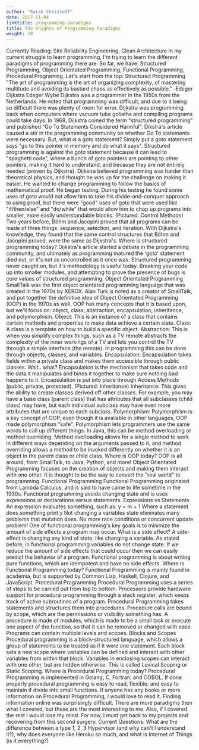 ```yaml
---
author: "Sarah Christoff"
date: 2017-11-04
linktitle: programming-paradigms
title: The Knights of Programming Paradigms
weight: 10
---
```


Currently Reading: Site Reliability Engineering, Clean Architecture
In my current struggle to learn programming, I'm trying to learn the different paradigms of programming there are. So far, we have:
Structured Programming, Object Orientated Programming, Functional Programming, Procedural Programing.
Let's start from the top:
Structured Programming
"The art of programming is the art of organizing complexity, of mastering multitude and avoiding its bastard chaos as effectively as possible." - Edsger Dijkstra
Edsger Wybe Dijkstra was a programmer in the 1950s from the Netherlands. He noted that programming was difficult, and due to it being so difficult there was plenty of room for error. Dijkstra was programming back when computers where vacuum tube goliaths and compiling programs could take days. In 1968, Dijkstra coined the term "structured programming" and published "Go To Statements Considered Harmful". Dikstra's article caused a stir in the programming community on whether Go To statements were necessary.
But, what is a goto statement?
Simply put a goto statement says "go to this pointer in memory and do what it says". Structured programming is against the goto statement because it can lead to "spaghetti code", where a bunch of goto pointers are pointing to other pointers, making it hard to understand, and because they are not entirely needed (proven by Dijkstra).
Dijkstra believed programming was harder than theoretical physics, and thought he was up for the challenge on making it easier. He wanted to change programming to follow the basics of mathematical proof. He began testing.
During his testing he found some uses of goto would not allow him to take his divide-and-conquer approach to using proof, but there were "good" uses of goto that were used like "if/then/else" and "do/while" that would allow him to chop up programs into smaller, more easily understandable blocks.
(Pictured: Control Methods)
Two years before, Böhm and Jacopini proved that all programs can be made of three things: sequence, selection, and iteration. With Dijkstra's knowledge, they found that the same control structures that Böhm and Jacopini proved, were the same as Dijkstra's.
Where is structured programming today?
Dijkstra's article started a debate in the programming community, and ultimately as programming matured the 'goto' statement died out, or it's not as uncontrolled as it once was. Structured programming never caught on, but it's methodology is useful today. Breaking your code up into smaller modules, and attempting to prove the presence of bugs is core values of structured programming.
Object Orientated Programming
SmallTalk was the first object orientated programming language that was created in the 1970s by XEROX. Alan Turk is noted as a creator of SmallTalk, and put together the definitive idea of Object Orientated Programming (OOP) in the 1970s as well. OOP has many concepts that it is based upon, but we'll focus on: object, class, abstraction, encapsulation, inheritance, and polymorphism.
Object: This is an instance of a class that contains certain methods and properties to make data achieve a certain state.
Class: A class is a template on how to build a specific object.
Abstraction: This is when you simplify complex things, such as a TV remote abstracts the complexity of the inner workings of a TV and lets you control the TV through a simple interface (the remote). In programming this can be done through objects, classes, and variables.
Encapsulation: Encapsulation takes fields within a private class and makes them accessible through public classes. Wait.. what? Encapsulation is the mechanism that takes code and the data it manipulates and binds it together to make sure nothing bad happens to it. Encapsulation is put into place through Access Methods (public, private, protected).
(Pictured: Inheritance)
Inheritance: This gives the ability to create classes derived off other classes. For example, you may have a base class (parent class) that has attributes that all subclasses (child class) may have, but each individual subclass may have even more attributes that are unique to each subclass.
Polymorphism: Polymorphism is a key concept of OOP, even though it is available in other languages, OOP made polymorphism "safe". Polymorphism lets programmers use the same words to call up different things. In Java, this can be method overloading or method overriding. Method overloading allows for a single method to work in different ways depending on the arguments passed to it, and method overriding allows a method to be invoked differently on whether it is an object in the parent class or child class.
Where is OOP today?
OOP is all around, from SmallTalk, to Java, Python, and more! Object Orientated Programming focuses on the creation of objects and making them interact with one other. It is thought to be the way to convert the "real world" to programming.
Functional Programming
Functional Programming originated from Lambda Calculus, and is said to have came to life sometime in the 1930s. Functional programming avoids changing state and is uses expressions or declarations versus statements.
Expressions vs Statements
An expression evaluates something, such as:
y = m + 1
Where a statement does something
print y
Not changing a variables state eliminates many problems that mutation does. No more race conditions or concurrent update problem! One of functional programming's key goals is to minimize the amount of side effects a program may occur.
What is a side effect?
A side-effect is changing any kind of state, like changing a variable. As stated before, in functional programming variables do not change state. If we reduce the amount of side effects that could occur then we can easily predict the behavior of a program. Functional programming is about writing pure functions, which are idempotent and have no side effects.
Where is Functional Programming today?
Functional Programming is mainly found in academia, but is supported by Common Lisp, Haskell, Clojure, and JavaScript.
Procedural Programming
Procedural Programming uses a series of steps to be carried out from top to bottom. Processors provide hardware support for procedural programming through a stack register, which keeps track of active subroutines of a program.
Procedural Programming takes statements and structures them into procedures. Procedure calls are bound by scope, which are the permissions or visibility something has. A procedure is made of modules, which is made to be a small task or execute one aspect of the function, so that it can be removed or changed with ease. Programs can contain multiple levels and scopes.
Blocks and Scopes
Procedural programming is a block-structured language, which allows a group of statements to be treated as if it were one statement. Each block sets a new scope where variables can be defined and interact with other variables from within that block. Variables in enclosing scopes can interact with one other, but are hidden otherwise.
This is called Lexical Scoping or Static Scoping.
Where is Procedural Programming today?
Procedural Programming is implemented in Golang, C, Fortran, and COBOL. If done properly procedural programming is easy to read, flexible, and easy to maintain if divide into small functions.
If anyone has any books or more information on Procedural Programming, I would love to read it. Finding information online was surprisingly difficult.
There are more paradigms then what I covered, but these are the most interesting to me. Also, if I covered the rest I would lose my mind. For now, I must get back to my projects and recovering from this second surgery.
Current Questions: What are the difference between a type 1, 2, 3 Hypervisor (and why can't I understand it?), why does everyone like Heroku so much, and what is Internet of Things (is it everything?)